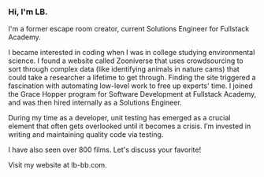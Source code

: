 ### Hi, I'm LB. 

I'm a former escape room creator, current Solutions Engineer for Fullstack Academy.

I became interested in coding when I was in college studying environmental science. I found a website called Zooniverse that uses crowdsourcing to sort through complex data (like identifying animals in nature cams) that could take a researcher a lifetime to get through. Finding the site triggered a fascination with automating low-level work to free up experts' time. I joined the Grace Hopper program for Software Development at Fullstack Academy, and was then hired internally as a Solutions Engineer.

During my time as a developer, unit testing has emerged as a crucial element that often gets overlooked until it becomes a crisis. I’m invested in writing and maintaining quality code via testing.


I have also seen over 800 films. Let's discuss your favorite!

Visit my website at lb-bb.com.


